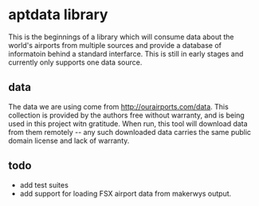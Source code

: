 # aptdata library

This is the beginnings of a library which will consume data about the world's airports from multiple sources and provide a database of informatoin behind a standard interfarce.  This is still in early stages and currently only supports one data source.

## data

The data we are using come from http://ourairports.com/data.   This collection is provided by the authors free without warranty, and is being used in this project witn gratitude.  When run, this tool will download data from them remotely -- any such downloaded data carries the same public domain license and lack of warranty.

## todo

* add test suites
* add support for loading FSX airport data from makerwys output.